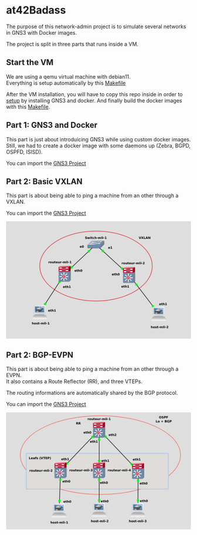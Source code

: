 # at42Badass

The purpose of this network-admin project is to simulate several networks in GNS3 with Docker images.

The project is split in three parts that runs inside a VM.

## Start the VM

We are using a qemu virtual machine with debian11. \
Everything is setup automatically by this [Makefile](./Makefile)

After the VM installation, you will have to copy this repo inside in order to [setup](setup.sh) by installing GNS3 and docker. And finally build the docker images with this [Makefile](./images/Makefile).

## Part 1: GNS3 and Docker

This part is just about introduicing GNS3 while using custom docker images. \
Still, we had to create a docker image with some daemons up (Zebra, BGPD, OSPFD, ISISD).

You can import the [GNS3 Project](P1/P1.gns3project)

## Part 2: Basic VXLAN

This part is about being able to ping a machine from an other through a VXLAN.

You can import the [GNS3 Project](P2/P2-static.gns3project)

![P2 schema](assets/p2-schema.png)

## Part 2: BGP-EVPN

This part is about being able to ping a machine from an other through a EVPN. \
It also contains a Route Reflector (RR), and three VTEPs.

The routing informations are automatically shared by the BGP protocol.

You can import the [GNS3 Project](P3/P3.gns3project)

![P3 schema](assets/p3-schema.png)
